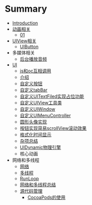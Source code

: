 # Summary

* [Introduction](README.md)
* [动画相关](dong_hua_xiang_guan.md)
   * [01](01.md)
* [UIView相关](uiviewxiang_guan.md)
   * [UIButton](uibutton.md)
* 多媒体相关
   * [后台播放音频](hou_tai_bo_fang_yin_pin.md)
* [UI](ui.md)
   * [js和oc互相调用](jshe_oc_hu_xiang_diao_yong.md)
   * [介绍](jie_shao.md)
   * [自定义按钮](zi_ding_yi_an_niu.md)
   * [自定义tabBar](zi_ding_yi_tabbar.md)
   * [自定义UITextFiled实现占位功能](zi_ding_yi_uitextfiled_shi_xian_zhan_wei_gong_neng.md)
   * [自定义UIView工具类](zi_ding_yi_uiview_gong_ju_lei.md)
   * [自定义UIWindow](zi_ding_yi_uiwindow.md)
   * [自定义UIMenuController](zi_ding_yi_uimenucontroller.md)
   * [圆形头像实现](yuan_xing_tou_xiang_shi_xian.md)
   * [按钮实现简易scrollView滚动效果](an_niu_shi_xian_jian_yi_scrollview_gun_dong_xiao_guo.md)
   * [格式化时间显示](ge_shi_hua_shi_jian_xian_shi.md)
   * [杂项总结](za_xiang_zong_jie.md)
   * [UIDynamic物理引擎](uidynamicwu_li_yin_qing.md)
   * 核心动画
* 网络和多线程
   * [网络](wang_luo.md)
   * [多线程](duo_xian_cheng.md)
   * [RunLoop](runloop.md)
   * [网络和多线程总结](wang_luo_he_duo_xian_cheng_zong_jie.md)
   * [源代码管理](yuan_dai_ma_guan_li.md)
       * [CocoaPods的使用](cocoapodsde_shi_yong.md)

